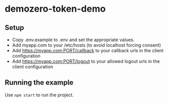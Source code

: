 # demozero-token-demo

## Setup

- Copy .env.example to .env and set the appropriate values.
- Add myapp.com to your /etc/hosts (to avoid localhost forcing consent)
- Add https://myapp.com:PORT/callback to your callback urls in the client configuration
- Add https://myapp.com:PORT/logout to your allowed logout urls in the client configuration

## Running the example

Use `npm start` to run the project. 
